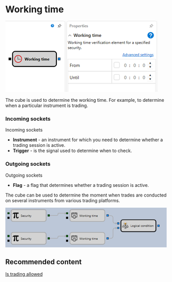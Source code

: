 # Working time

![Designer Working time 00](../images/Designer_Working_time_00.png)

The cube is used to determine the working time. For example, to determine when a particular instrument is trading.

### Incoming sockets

Incoming sockets

- **Instrument** \- an instrument for which you need to determine whether a trading session is active.
- **Trigger** \- is the signal used to determine when to check.

### Outgoing sockets

Outgoing sockets

- **Flag** \- a flag that determines whether a trading session is active.

The cube can be used to determine the moment when trades are conducted on several instruments from various trading platforms.

![Designer Working time 01](../images/Designer_Working_time_01.png)

## Recommended content

[Is trading allowed](Designer_TradeAllowedDiagramElement.md)

